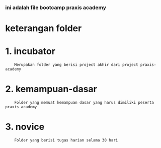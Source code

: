 ### ini adalah file bootcamp praxis academy

# keterangan folder
# 1. incubator
        Merupakan folder yang berisi project akhir dari project praxis-academy
# 2. kemampuan-dasar
        Folder yang memuat kemampuan dasar yang harus dimiliki peserta praxis academy 
# 3. novice
        Folder yang berisi tugas harian selama 30 hari
